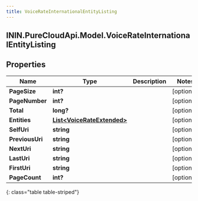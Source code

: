 ```yaml
---
title: VoiceRateInternationalEntityListing
---
```

## ININ.PureCloudApi.Model.VoiceRateInternationalEntityListing

## Properties

|Name | Type | Description | Notes|
|------------ | ------------- | ------------- | -------------|
| **PageSize** | **int?** |  | [optional] |
| **PageNumber** | **int?** |  | [optional] |
| **Total** | **long?** |  | [optional] |
| **Entities** | [**List&lt;VoiceRateExtended&gt;**](VoiceRateExtended.html) |  | [optional] |
| **SelfUri** | **string** |  | [optional] |
| **PreviousUri** | **string** |  | [optional] |
| **NextUri** | **string** |  | [optional] |
| **LastUri** | **string** |  | [optional] |
| **FirstUri** | **string** |  | [optional] |
| **PageCount** | **int?** |  | [optional] |
{: class="table table-striped"}


